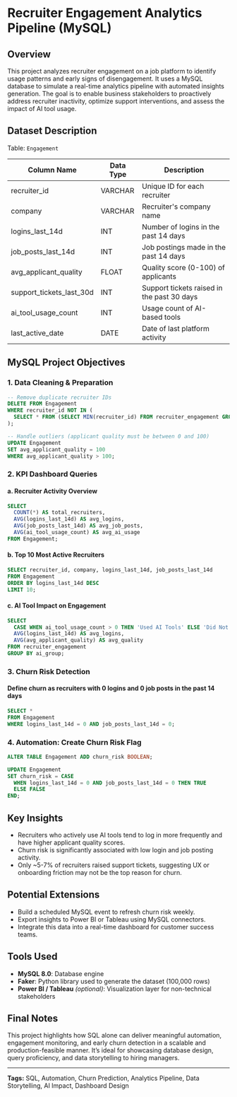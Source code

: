 # Recruiter Engagement Analytics Pipeline (MySQL)

## Overview

This project analyzes recruiter engagement on a job platform to identify usage patterns and early signs of disengagement. It uses a MySQL database to simulate a real-time analytics pipeline with automated insights generation. The goal is to enable business stakeholders to proactively address recruiter inactivity, optimize support interventions, and assess the impact of AI tool usage.

## Dataset Description

Table: `Engagement`

| Column Name                 | Data Type | Description                                |
| --------------------------- | --------- | ------------------------------------------ |
| recruiter\_id               | VARCHAR   | Unique ID for each recruiter               |
| company                     | VARCHAR   | Recruiter's company name                   |
| logins\_last\_14d           | INT       | Number of logins in the past 14 days       |
| job\_posts\_last\_14d       | INT       | Job postings made in the past 14 days      |
| avg\_applicant\_quality     | FLOAT     | Quality score (0-100) of applicants        |
| support\_tickets\_last\_30d | INT       | Support tickets raised in the past 30 days |
| ai\_tool\_usage\_count      | INT       | Usage count of AI-based tools              |
| last\_active\_date          | DATE      | Date of last platform activity             |

## MySQL Project Objectives

### 1. Data Cleaning & Preparation

```sql
-- Remove duplicate recruiter IDs
DELETE FROM Engagement
WHERE recruiter_id NOT IN (
  SELECT * FROM (SELECT MIN(recruiter_id) FROM recruiter_engagement GROUP BY recruiter_id) AS temp
);

-- Handle outliers (applicant quality must be between 0 and 100)
UPDATE Engagement
SET avg_applicant_quality = 100
WHERE avg_applicant_quality > 100;
```

### 2. KPI Dashboard Queries

#### a. Recruiter Activity Overview

```sql
SELECT
  COUNT(*) AS total_recruiters,
  AVG(logins_last_14d) AS avg_logins,
  AVG(job_posts_last_14d) AS avg_job_posts,
  AVG(ai_tool_usage_count) AS avg_ai_usage
FROM Engagement;
```

#### b. Top 10 Most Active Recruiters

```sql
SELECT recruiter_id, company, logins_last_14d, job_posts_last_14d
FROM Engagement
ORDER BY logins_last_14d DESC
LIMIT 10;
```

#### c. AI Tool Impact on Engagement

```sql
SELECT
  CASE WHEN ai_tool_usage_count > 0 THEN 'Used AI Tools' ELSE 'Did Not Use AI Tools' END AS ai_group,
  AVG(logins_last_14d) AS avg_logins,
  AVG(avg_applicant_quality) AS avg_quality
FROM recruiter_engagement
GROUP BY ai_group;
```

### 3. Churn Risk Detection

#### Define churn as recruiters with 0 logins and 0 job posts in the past 14 days

```sql
SELECT *
FROM Engagement
WHERE logins_last_14d = 0 AND job_posts_last_14d = 0;
```

### 4. Automation: Create Churn Risk Flag

```sql
ALTER TABLE Engagement ADD churn_risk BOOLEAN;

UPDATE Engagement
SET churn_risk = CASE
  WHEN logins_last_14d = 0 AND job_posts_last_14d = 0 THEN TRUE
  ELSE FALSE
END;
```

## Key Insights

* Recruiters who actively use AI tools tend to log in more frequently and have higher applicant quality scores.
* Churn risk is significantly associated with low login and job posting activity.
* Only \~5-7% of recruiters raised support tickets, suggesting UX or onboarding friction may not be the top reason for churn.

## Potential Extensions

* Build a scheduled MySQL event to refresh churn risk weekly.
* Export insights to Power BI or Tableau using MySQL connectors.
* Integrate this data into a real-time dashboard for customer success teams.

## Tools Used

* **MySQL 8.0**: Database engine
* **Faker**: Python library used to generate the dataset (100,000 rows)
* **Power BI / Tableau** *(optional)*: Visualization layer for non-technical stakeholders

## Final Notes

This project highlights how SQL alone can deliver meaningful automation, engagement monitoring, and early churn detection in a scalable and production-feasible manner. It’s ideal for showcasing database design, query proficiency, and data storytelling to hiring managers.

---

**Tags:** SQL, Automation, Churn Prediction, Analytics Pipeline, Data Storytelling, AI Impact, Dashboard Design
